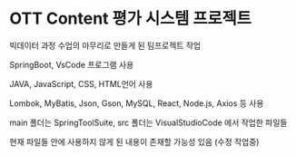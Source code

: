 # OTT Content 평가 시스템 프로젝트

빅데이터 과정 수업의 마무리로 만들게 된 팀프로젝트 작업

SpringBoot, VsCode 프로그램 사용  

JAVA, JavaScript, CSS, HTML언어 사용  

Lombok, MyBatis, Json, Gson, MySQL, React, Node.js, Axios 등 사용

main 폴더는 SpringToolSuite, src 폴더는 VisualStudioCode 에서 작업한 파일들


현재 파일들 안에 사용하지 않게 된 내용이 존재할 가능성 있음 (수정 작업중)
